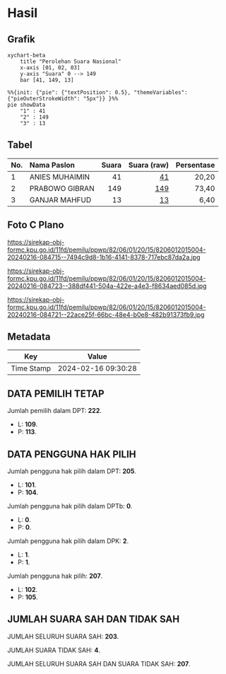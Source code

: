 # Hasil

## Grafik

```mermaid
xychart-beta
    title "Perolehan Suara Nasional"
    x-axis [01, 02, 03]
    y-axis "Suara" 0 --> 149
    bar [41, 149, 13]
```

```mermaid
%%{init: {"pie": {"textPosition": 0.5}, "themeVariables": {"pieOuterStrokeWidth": "5px"}} }%%
pie showData
    "1" : 41
    "2" : 149
    "3" : 13
```

## Tabel

| No. | Nama Paslon    | Suara | Suara (raw) | Persentase |
|:--- |:-------------- | -----:| -----------:| ----------:|
| 1   | ANIES MUHAIMIN | 41    | [41][p-1]   | 20,20      |
| 2   | PRABOWO GIBRAN | 149   | [149][p-2]  | 73,40      |
| 3   | GANJAR MAHFUD  | 13    | [13][p-3]   | 6,40       |


[p-1]: https://github.com/gigit-pemilu/pemilu-2024/blob/main/pilpres/hitung-suara/sub/82-maluku-utara/sub/06-halmahera-timur/sub/01-wasile/sub/2015-mekar-sari/sub/004-tps/sub/paslon-1.txt
[p-2]: https://github.com/gigit-pemilu/pemilu-2024/blob/main/pilpres/hitung-suara/sub/82-maluku-utara/sub/06-halmahera-timur/sub/01-wasile/sub/2015-mekar-sari/sub/004-tps/sub/paslon-2.txt
[p-3]: https://github.com/gigit-pemilu/pemilu-2024/blob/main/pilpres/hitung-suara/sub/82-maluku-utara/sub/06-halmahera-timur/sub/01-wasile/sub/2015-mekar-sari/sub/004-tps/sub/paslon-3.txt

## Foto C Plano

https://sirekap-obj-formc.kpu.go.id/11fd/pemilu/ppwp/82/06/01/20/15/8206012015004-20240216-084715--7494c9d8-1b16-4141-8378-717ebc87da2a.jpg

https://sirekap-obj-formc.kpu.go.id/11fd/pemilu/ppwp/82/06/01/20/15/8206012015004-20240216-084723--388df441-504a-422e-a4e3-f8634aed085d.jpg

https://sirekap-obj-formc.kpu.go.id/11fd/pemilu/ppwp/82/06/01/20/15/8206012015004-20240216-084721--22ace25f-66bc-48e4-b0e8-482b91373fb9.jpg


## Metadata

| Key        | Value               |
| ---------- | ------------------- |
| Time Stamp | 2024-02-16 09:30:28 |


## DATA PEMILIH TETAP

Jumlah pemilih dalam DPT: **222**.
 * L: **109**.
 * P: **113**.

## DATA PENGGUNA HAK PILIH

Jumlah pengguna hak pilih dalam DPT: **205**.
 * L: **101**.
 * P: **104**.

Jumlah pengguna hak pilih dalam DPTb: **0**.
 * L: **0**.
 * P: **0**.

Jumlah pengguna hak pilih dalam DPK: **2**.
 * L: **1**.
 * P: **1**.

Jumlah pengguna hak pilih: **207**.
 * L: **102**.
 * P: **105**.

## JUMLAH SUARA SAH DAN TIDAK SAH

JUMLAH SELURUH SUARA SAH: **203**.

JUMLAH SUARA TIDAK SAH: **4**.

JUMLAH SELURUH SUARA SAH DAN SUARA TIDAK SAH: **207**.


